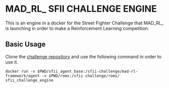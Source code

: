 # MAD_RL_ SFII CHALLENGE ENGINE

This is an engine in a docker for the Street Fighter Challenge that MAD_RL_ is launching in order to make a Reinforcement Learning competition.

## Basic Usage

Clone the [challenge repository](https://github.com/mad-rl/sfii-challenge) and use the following command in order to use it.

```
docker run -v $PWD/sfii_agent_base:/sfii-challenge/mad-rl-framework/agent -v $PWD/roms:/sfii-challenge/roms/ sfii_challenge_engine
```
